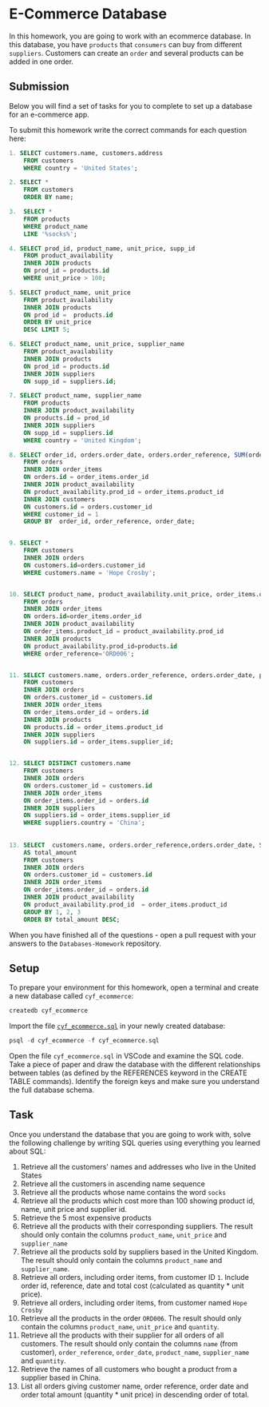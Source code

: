 # E-Commerce Database

In this homework, you are going to work with an ecommerce database. In this database, you have `products` that `consumers` can buy from different `suppliers`. Customers can create an `order` and several products can be added in one order.

## Submission

Below you will find a set of tasks for you to complete to set up a database for an e-commerce app.

To submit this homework write the correct commands for each question here:
```sql
1. SELECT customers.name, customers.address 
	FROM customers 
	WHERE country = 'United States';

2. SELECT * 
	FROM customers 
	ORDER BY name;

3.  SELECT * 
 	FROM products 
	WHERE product_name 
	LIKE '%socks%';

4. SELECT prod_id, product_name, unit_price, supp_id 
	FROM product_availability 
	INNER JOIN products 
	ON prod_id = products.id 
	WHERE unit_price > 100;

5. SELECT product_name, unit_price
	FROM product_availability
	INNER JOIN products
	ON prod_id =  products.id
	ORDER BY unit_price
	DESC LIMIT 5;

6. SELECT product_name, unit_price, supplier_name 
	FROM product_availability 
	INNER JOIN products 
	ON prod_id = products.id 
	INNER JOIN suppliers 
	ON supp_id = suppliers.id;

7. SELECT product_name, supplier_name 
	FROM products 
	INNER JOIN product_availability 
	ON products.id = prod_id 
	INNER JOIN suppliers 
	ON supp_id = suppliers.id 
	WHERE country = 'United Kingdom';

8. SELECT order_id, orders.order_date, orders.order_reference, SUM(order_items.quantity * product_availability.unit_price) 
	FROM orders 
	INNER JOIN order_items 
	ON orders.id = order_items.order_id 
	INNER JOIN product_availability 
	ON product_availability.prod_id = order_items.product_id 
	INNER JOIN customers 
	ON customers.id = orders.customer_id 
	WHERE customer_id = 1 
	GROUP BY  order_id, order_reference, order_date;


9. SELECT * 
	FROM customers 
	INNER JOIN orders 
	ON customers.id=orders.customer_id 
	WHERE customers.name = 'Hope Crosby';


10. SELECT product_name, product_availability.unit_price, order_items.quantity 
	FROM orders 
	INNER JOIN order_items 
	ON orders.id=order_items.order_id 
	INNER JOIN product_availability 
	ON order_items.product_id = product_availability.prod_id 
	INNER JOIN products 
	ON product_availability.prod_id=products.id 
	WHERE order_reference='ORD006';


11. SELECT customers.name, orders.order_reference, orders.order_date, products.product_name, suppliers.supplier_name, order_items.quantity
    FROM customers  
    INNER JOIN orders  
	ON orders.customer_id = customers.id
    INNER JOIN order_items  
	ON order_items.order_id = orders.id
    INNER JOIN products  
	ON products.id = order_items.product_id
    INNER JOIN suppliers  
	ON suppliers.id = order_items.supplier_id;


12. SELECT DISTINCT customers.name 
    FROM customers 
    INNER JOIN orders  
	ON orders.customer_id = customers.id
    INNER JOIN order_items  
	ON order_items.order_id = orders.id
    INNER JOIN suppliers 
	ON suppliers.id = order_items.supplier_id
    WHERE suppliers.country = 'China';
    
     
13. SELECT  customers.name, orders.order_reference,orders.order_date, SUM(order_items.quantity * product_availability.unit_price)
    AS total_amount 
	FROM customers
    INNER JOIN orders 
	ON orders.customer_id = customers.id
    INNER JOIN order_items 
	ON order_items.order_id = orders.id
    INNER JOIN product_availability 
	ON product_availability.prod_id  = order_items.product_id
    GROUP BY 1, 2, 3
    ORDER BY total_amount DESC;

```

When you have finished all of the questions - open a pull request with your answers to the `Databases-Homework` repository.

## Setup

To prepare your environment for this homework, open a terminal and create a new database called `cyf_ecommerce`:

```sql
createdb cyf_ecommerce
```

Import the file [`cyf_ecommerce.sql`](./cyf_ecommerce.sql) in your newly created database:

```sql
psql -d cyf_ecommerce -f cyf_ecommerce.sql
```

Open the file `cyf_ecommerce.sql` in VSCode and examine the SQL code. Take a piece of paper and draw the database with the different relationships between tables (as defined by the REFERENCES keyword in the CREATE TABLE commands). Identify the foreign keys and make sure you understand the full database schema.

## Task

Once you understand the database that you are going to work with, solve the following challenge by writing SQL queries using everything you learned about SQL:

1. Retrieve all the customers' names and addresses who live in the United States
2. Retrieve all the customers in ascending name sequence
3. Retrieve all the products whose name contains the word `socks`
4. Retrieve all the products which cost more than 100 showing product id, name, unit price and supplier id.
5. Retrieve the 5 most expensive products
6. Retrieve all the products with their corresponding suppliers. The result should only contain the columns `product_name`, `unit_price` and `supplier_name`
7. Retrieve all the products sold by suppliers based in the United Kingdom. The result should only contain the columns `product_name` and `supplier_name`.
8. Retrieve all orders, including order items, from customer ID `1`. Include order id, reference, date and total cost (calculated as quantity * unit price).
9. Retrieve all orders, including order items, from customer named `Hope Crosby`
10. Retrieve all the products in the order `ORD006`. The result should only contain the columns `product_name`, `unit_price` and `quantity`.
11. Retrieve all the products with their supplier for all orders of all customers. The result should only contain the columns `name` (from customer), `order_reference`, `order_date`, `product_name`, `supplier_name` and `quantity`.
12. Retrieve the names of all customers who bought a product from a supplier based in China.
13. List all orders giving customer name, order reference, order date and order total amount (quantity * unit price) in descending order of total.


